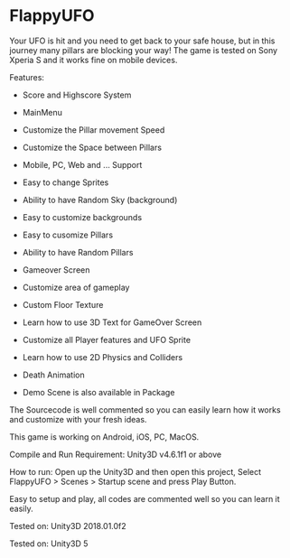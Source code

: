 # FlappyUFO

Your UFO is hit and you need to get back to your safe house, but in this journey many pillars are blocking your way!
The game is tested on Sony Xperia S and it works fine on mobile devices.

Features:
- Score and Highscore System
- MainMenu
- Customize the Pillar movement Speed
- Customize the Space between Pillars
- Mobile, PC, Web and ... Support
- Easy to change Sprites
- Ability to have Random Sky (background)
- Easy to customize backgrounds
- Easy to cusomize Pillars
- Ability to have Random Pillars

- Gameover Screen
- Customize area of gameplay
- Custom Floor Texture
- Learn how to use 3D Text for GameOver Screen
- Customize all Player features and UFO Sprite
- Learn how to use 2D Physics and Colliders
- Death Animation
- Demo Scene is also available in Package

The Sourcecode is well commented so you can easily learn how it works and customize with your fresh ideas.

This game is working on Android, iOS, PC, MacOS.

Compile and Run Requirement: Unity3D v4.6.1f1 or above

How to run: Open up the Unity3D and then open this project, Select FlappyUFO > Scenes > Startup scene and press Play Button.

Easy to setup and play, all codes are commented well so you can learn it easily.

Tested on: Unity3D 2018.01.0f2

Tested on: Unity3D 5
